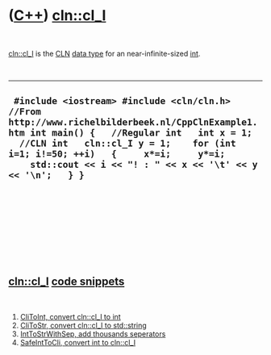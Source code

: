 



 

 

 

 

 

([C++](Cpp.htm)) [cln::cl\_I](CppCl_I.htm)
==========================================

 

[cln::cl\_I](CppCl_I.htm) is the [CLN](CppCln.htm) [data
type](CppDataType.htm) for an near-infinite-sized [int](CppInt.htm).

 

  ----------------------------------------------------------------------------------------------------------------------------------------------------------------------------------------------------------------------------------------------------------------------------------------------------
  ` #include <iostream> #include <cln/cln.h>  //From http://www.richelbilderbeek.nl/CppClnExample1.htm int main() {   //Regular int   int x = 1;    //CLN int   cln::cl_I y = 1;    for (int i=1; i!=50; ++i)   {     x*=i;     y*=i;     std::cout << i << "! : " << x << '\t' << y << '\n';   } }`
  ----------------------------------------------------------------------------------------------------------------------------------------------------------------------------------------------------------------------------------------------------------------------------------------------------

 

 

 

 

 

[cln::cl\_I](CppCl_I.htm) [code snippets](CppCodeSnippets.htm)
--------------------------------------------------------------

 

1.  [CliToInt, convert cln::cl\_I to int](CppCliToInt.htm)
2.  [CliToStr, convert cln::cl\_I to std::string](CppCliToStr.htm)
3.  [IntToStrWithSep, add thousands seperators](CppIntToStrWithSep.htm)
4.  [SafeIntToCli, convert int to cln::cl\_I](CppSafeIntToCli.htm)

 

 

 

 

 





 



